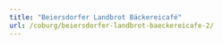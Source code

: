 ```yaml
---
title: "Beiersdorfer Landbrot Bäckereicafé"
url: /coburg/beiersdorfer-landbrot-baeckereicafe-2/
---
```

